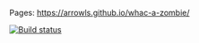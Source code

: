 Pages: https://arrowls.github.io/whac-a-zombie/

[![Build status](https://ci.appveyor.com/api/projects/status/y57n5rkfk865q1k8/branch/main?svg=true)](https://ci.appveyor.com/project/arrowls/whac-a-zombie/branch/main)

